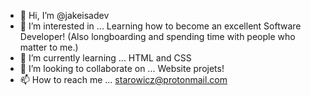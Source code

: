 - 👋 Hi, I’m @jakeisadev
- 👀 I’m interested in ... Learning how to become an excellent Software Developer! (Also longboarding and spending time with people who matter to me.)
- 🌱 I’m currently learning ... HTML and CSS
- 💞️ I’m looking to collaborate on ... Website projets!
- 📫 How to reach me ... starowicz@protonmail.com

<!---
jakeisadev/jakeisadev is a ✨ special ✨ repository because its `README.md` (this file) appears on your GitHub profile.
You can click the Preview link to take a look at your changes.
--->

